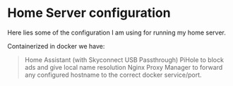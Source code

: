 # Home Server configuration

Here lies some of the configuration I am using for running my home server.

Containerized in docker we have:
> Home Assistant (with Skyconnect USB Passthrough)
> PiHole to block ads and give local name resolution
> Nginx Proxy Manager to forward any configured hostname to the correct docker service/port.
